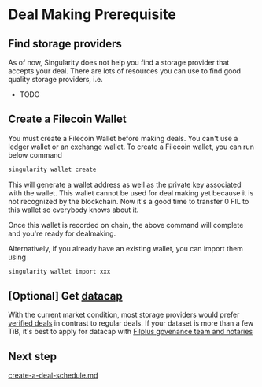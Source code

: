 # Deal Making Prerequisite

## Find storage providers

As of now, Singularity does not help you find a storage provider that accepts your deal. There are lots of resources you can use to find good quality storage providers, i.e.

* TODO

## Create a Filecoin Wallet

You must create a Filecoin Wallet before making deals. You can't use a ledger wallet or an exchange wallet. To create a Filecoin wallet, you can run below command

```sh
singularity wallet create
```

This will generate a wallet address as well as the private key associated with the wallet. This wallet cannot be used for deal making yet because it is not recognized by the blockchain. Now it's a good time to transfer 0 FIL to this wallet so everybody knows about it.&#x20;

Once this wallet is recorded on chain, the above command will complete and you're ready for dealmaking.

Alternatively, if you already have an existing wallet, you can import them using

```sh
singularity wallet import xxx
```

## \[Optional] Get [datacap](https://docs.filecoin.io/basics/how-storage-works/filecoin-plus/#datacap)

With the current market condition, most storage providers would prefer [verified deals](https://docs.filecoin.io/storage-provider/filecoin-deals/verified-deals/) in contrast to regular deals. If your dataset is more than a few TiB, it's best to apply for datacap with [Filplus govenance team and notaries](https://github.com/filecoin-project/notary-governance)

## Next step

[create-a-deal-schedule.md](create-a-deal-schedule.md "mention")

